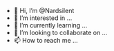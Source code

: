 - 👋 Hi, I’m @Nardsilent
- 👀 I’m interested in ...
- 🌱 I’m currently learning ...
- 💞️ I’m looking to collaborate on ...
- 📫 How to reach me ...

<!---
Nardsilent/Nardsilent is a ✨ special ✨ repository because its `README.md` (this file) appears on your GitHub profile.
You can click the Preview link to take a look at your changes.
--->
